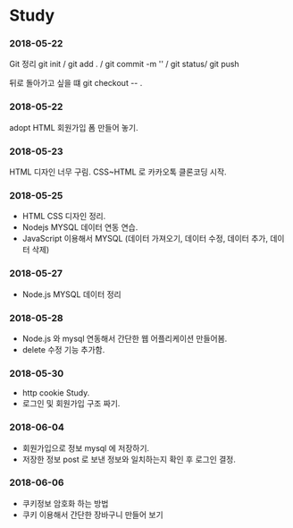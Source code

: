# Study

### 2018-05-22
Git 정리
git init / git add . / git commit -m '' / git status/ git push

뒤로 돌아가고 싶을 떄 git checkout -- .

### 2018-05-22

adopt HTML 회원가입 폼 만들어 놓기. 

### 2018-05-23 

HTML 디자인 너무 구림. CSS~HTML 로 카카오톡 클론코딩 시작.

### 2018-05-25

- HTML CSS 디자인 정리.
- Nodejs MYSQL 데이터 연동 연습. 
- JavaScript 이용해서 MYSQL (데이터 가져오기, 데이터 수정, 데이터 추가, 데이터 삭제)


### 2018-05-27

- Node.js MYSQL 데이터 정리

### 2018-05-28

- Node.js 와 mysql 연동해서 간단한 웹 어플리케이션 만들어봄.
- delete 수정 기능 추가함.

### 2018-05-30

- http cookie Study.
- 로그인 및 회원가입 구조 짜기.

### 2018-06-04

- 회원가입으로 정보 mysql 에 저장하기.
- 저장한 정보 post 로 보낸 정보와 일치하는지 확인 후 로그인 결정.

### 2018-06-06

- 쿠키정보 암호화 하는 방법
- 쿠키 이용해서 간단한 장바구니 만들어 보기